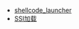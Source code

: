 - [shellcode_launcher](https://github.com/xiaoy-sec/Pentest_Note/blob/master/wiki/防御规避/加载器免杀/shellcode_launcher.md)
- [SSI加载](https://github.com/xiaoy-sec/Pentest_Note/blob/master/wiki/防御规避/加载器免杀/SSI加载.md)